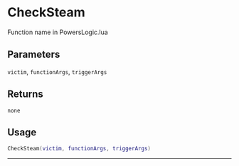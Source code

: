 # CheckSteam
Function name in PowersLogic.lua
## Parameters
`victim`, `functionArgs`, `triggerArgs`
## Returns
`none`
## Usage
```lua
CheckSteam(victim, functionArgs, triggerArgs)
```
---
